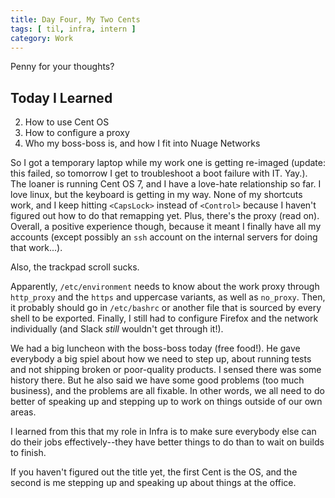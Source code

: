 ```yaml
---
title: Day Four, My Two Cents
tags: [ til, infra, intern ]
category: Work
---
```


Penny for your thoughts?

## Today I Learned

2. How to use Cent OS
1. How to configure a proxy
3. Who my boss-boss is, and how I fit into Nuage Networks

So I got a temporary laptop while my work one is getting re-imaged (update: this
failed, so tomorrow I get to troubleshoot a boot failure with IT. Yay.). The
loaner is running Cent OS 7, and I have a love-hate relationship so far. I love
linux, but the keyboard is getting in my way. None of my shortcuts work, and I
keep hitting `<CapsLock>` instead of `<Control>` because I haven't figured out
how to do that remapping yet. Plus, there's the proxy (read on). Overall, a
positive experience though, because it meant I finally have all my accounts
(except possibly an `ssh` account on the internal servers for doing that
work...).

Also, the trackpad scroll sucks.

Apparently, `/etc/environment` needs to know about the work proxy through
`http_proxy` and the `https` and uppercase variants, as well as `no_proxy`.
Then, it probably should go in `/etc/bashrc` or another file that is sourced by
every shell to be exported. Finally, I still had to configure Firefox and the
network individually (and Slack *still* wouldn't get through it!).

We had a big luncheon with the boss-boss today (free food!). He gave everybody a
big spiel about how we need to step up, about running tests and not shipping
broken or poor-quality products. I sensed there was some history there. But he
also said we have some good problems (too much business), and the problems are
all fixable. In other words, we all need to do better of speaking up and
stepping up to work on things outside of our own areas.

I learned from this that my role in Infra is to make sure everybody else can do
their jobs effectively--they have better things to do than to wait on builds to
finish.

If you haven't figured out the title yet, the first Cent is the OS, and the
second is me stepping up and speaking up about things at the office.
